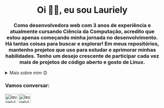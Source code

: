 <h1 align="center">Oi ✌🏿, eu sou Lauriely</h1>
<h3 align="center">Como desenvolvedora web com 3 anos de experiência e atualmente cursando Ciência da Computação, acredito que estou apenas começando minha jornada no desenvolvimento. Há tantas coisas para buscar e explorar! Em meus repositórios, mantenho projetos que uso para estudar e aprimorar minhas habilidades. Tenho um desejo crescente de participar cada vez mais de projetos de código aberto e gosto de Linux.</h3>


<details closed>
<summary>Mais sobre mim 😊</summary>

- 🌱 Atualmente estou aprendendo **TypeScript**

- 📫 Como me encontrar **laurielylourenco@gmail.com**

- ⚡ Curiosidade **Eu amo assistir anime e ouvir Pink Floyd**

### Blogs posts
<!-- BLOG-POST-LIST:START -->
- [Implementando uma Tabela Hash em PHP para Armazenar Dados de Artilheiros do Brasileirão](https://dev.to/laurielylourenco/implementando-uma-tabela-hash-em-php-para-armazenar-dados-de-artilheiros-do-brasileirao-35om)
- [Biblioteca emoji-picker-element em português](https://dev.to/laurielylourenco/biblioteca-emoji-picker-element-em-portugues-40f4)
- [Criando um script de sorteio a partir de um CSV com PHP](https://dev.to/laurielylourenco/criando-um-script-de-sorteio-a-partir-de-um-csv-com-php-3n6f)
- [Como atualizar / limpar o Wordpress em um servidor Linux pelo terminal](https://dev.to/laurielylourenco/como-atualizar-limpar-o-wordpress-em-servidor-linux-pelo-terminal-9i9)
<!-- BLOG-POST-LIST:END -->



<p><img align="center" src="https://github-readme-stats.vercel.app/api/top-langs?username=laurielylourenco&show_icons=true&locale=en&layout=compact" alt="laurielylourenco" /></p>
</details>


<h3 align="left">Vamos conversar:</h3>
<p align="left">
<a href="https://dev.to/laurielylourenco" target="blank"><img align="center" src="https://raw.githubusercontent.com/rahuldkjain/github-profile-readme-generator/master/src/images/icons/Social/devto.svg" alt="laurielylourenco" height="30" width="40" /></a>
<a href="https://linkedin.com/in/laurielylourenco" target="blank"><img align="center" src="https://raw.githubusercontent.com/rahuldkjain/github-profile-readme-generator/master/src/images/icons/Social/linked-in-alt.svg" alt="laurielylourenco" height="30" width="40" /></a>
</p>
